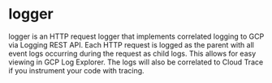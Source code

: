 # logger
logger is an HTTP request logger that implements correlated logging to GCP via Logging REST API. Each HTTP request is logged as the parent with all event logs occurring during the request as child logs. This allows for easy viewing in GCP Log Explorer. The logs will also be correlated to Cloud Trace if you instrument your code with tracing.
